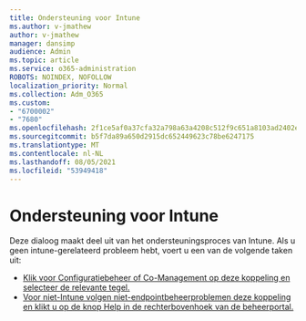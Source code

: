 ```yaml
---
title: Ondersteuning voor Intune
ms.author: v-jmathew
author: v-jmathew
manager: dansimp
audience: Admin
ms.topic: article
ms.service: o365-administration
ROBOTS: NOINDEX, NOFOLLOW
localization_priority: Normal
ms.collection: Adm_O365
ms.custom:
- "6700002"
- "7680"
ms.openlocfilehash: 2f1ce5af0a37cfa32a798a63a4208c512f9c651a8103ad2402ee3dd592a952eb
ms.sourcegitcommit: b5f7da89a650d2915dc652449623c78be6247175
ms.translationtype: MT
ms.contentlocale: nl-NL
ms.lasthandoff: 08/05/2021
ms.locfileid: "53949418"
---
```

# <a name="intune-support"></a>Ondersteuning voor Intune

Deze dialoog maakt deel uit van het ondersteuningsproces van Intune. Als u geen intune-gerelateerd probleem hebt, voert u een van de volgende taken uit:

- [Klik voor Configuratiebeheer of Co-Management op deze koppeling en selecteer de relevante tegel.](https://endpoint.microsoft.com/#blade/Microsoft_Intune_DeviceSettings/SupportMenu/helpSupport)
- [Voor niet-Intune volgen niet-endpointbeheerproblemen deze koppeling en klikt u op de knop Help in de rechterbovenhoek van de beheerportal.](https://admin.microsoft.com/Adminportal/Home?source=applauncher#/support/requests)
